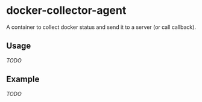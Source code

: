 # docker-collector-agent
A container to collect docker status and send it to a server (or call callback).


## Usage
*TODO*

## Example
*TODO*
